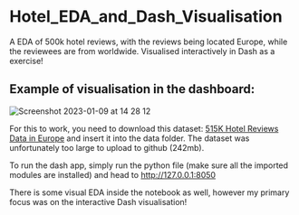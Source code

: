 # Hotel_EDA_and_Dash_Visualisation
A EDA of 500k hotel reviews, with the reviews being located Europe, while the reviewees are from worldwide. Visualised interactively in Dash as a exercise!


## Example of visualisation in the dashboard:
![Screenshot 2023-01-09 at 14 28 12](https://user-images.githubusercontent.com/116341361/211318950-5e6212cb-799d-4424-8067-231b5f13295c.png)

For this to work, you need to download this dataset: [515K Hotel Reviews Data in Europe](https://www.kaggle.com/datasets/huypui/data-515k-rating-hotel/download?datasetVersionNumber=2) and insert it into the data folder. The dataset was unfortunately too large to upload to github (242mb).

To run the dash app, simply run the python file (make sure all the imported modules are installed) and head to http://127.0.0.1:8050

There is some visual EDA inside the notebook as well, however my primary focus was on the interactive Dash visualisation!



